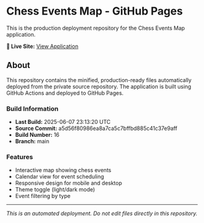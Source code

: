 # Chess Events Map - GitHub Pages

This is the production deployment repository for the Chess Events Map application.

**🔗 Live Site:** [View Application](https://kehtabp.github.io/chess2knight-public/)

## About

This repository contains the minified, production-ready files automatically deployed from the private source repository. The application is built using GitHub Actions and deployed to GitHub Pages.

### Build Information
- **Last Build:** 2025-06-07 23:13:20 UTC
- **Source Commit:** a5d56f80986ea8a7ca5c7bffbd885c41c37e9aff
- **Build Number:** 16
- **Branch:** main

### Features
- Interactive map showing chess events
- Calendar view for event scheduling  
- Responsive design for mobile and desktop
- Theme toggle (light/dark mode)
- Event filtering by type

---
*This is an automated deployment. Do not edit files directly in this repository.*
